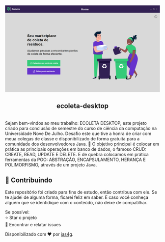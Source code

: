 ![Dashboard](.github/Captura-de-Tela-(88).png)
<h2 align="center">ecoleta-desktop</h2>
<br>
 Sejam bem-vindos ao meu trabalho: ECOLETA DESKTOP, este projeto criado para conclusão de semestre do curso de ciência da computação na Universidade Nove De Julho. Desafio este que tive a honra de criar com meua colegas de classe e disponibilizado de forma gratuita para a comunidade dos desenvolvedores Java.
💎 O objetivo principal é colocar em prática as principais operações em banco de dados, o famoso CRUD: CREATE, READ, UPDATE E DELETE. E de quebra colocamos em prática ferramentas da POO: ABSTRAÇÃO, ENCAPSULAMENTO, HERANÇA E POLIMORFISMO, através de um projeto Java.


## 🤝 Contribuindo
Este repositório foi criado para fins de estudo, então contribua com ele.
Se te ajudei de alguma forma, ficarei feliz em saber. E caso você conheça alguém que se identidique com o conteúdo, não deixe de compatilhar.

Se possível:<br>
⭐️ Star o projeto<br>
🐛 Encontrar e relatar issues

Disponibilizado com ♥ por [ias4g]("https://github.com/ias4g").
